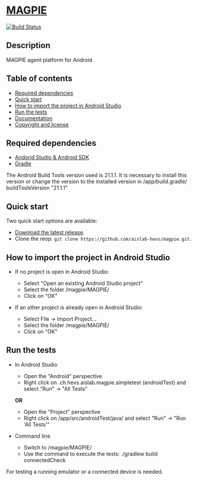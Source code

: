 # [MAGPIE](http://www.hevs.ch/en/mini-sites/projets-produits/aislab/projets/magpie-4826)
[![Build Status](https://travis-ci.org/aislab-hevs/magpie.svg)](https://travis-ci.org/aislab-hevs/magpie)

## Description
MAGPIE agent platform for Android

## Table of contents
- [Required dependencies](#required-dependencies)
- [Quick start](#quick-start)
- [How to import the project in Android Studio](#how-to-import-the-project-in-android-studio)
- [Run the tests](#run-the-tests)
- [Documentation](#documentation)
- [Copyright and license](#copyright-and-license)
 
## Required dependencies
- [Andorid Studio & Android SDK](https://developer.android.com/sdk/installing/index.html?pkg=studio)
- [Gradle](http://www.gradle.org/installation)

The Android Build Tools version used is 21.1.1. It is necessary to install this version or change the version to the installed version in /app/build.gradle/ buildToolsVersion "21.1.1"

## Quick start
Two quick start options are available:

- [Download the latest release](https://github.com/aislab-hevs/magpie/archive/master.zip).
- Clone the reop: `git clone https://github.com/aislab-hevs/magpie.git`.

## How to import the project in Android Studio
- If no project is open in Android Studio:
  - Select "Open an existing Android Studio project"
  - Select the folder /magpie/MAGPIE/
  - Click on "OK"

- If an other project is already open in Android Studio:
  - Select File -> Import Project...
  - Select the folder /magpie/MAGPIE/
  - Click on "OK"

## Run the tests
- In Android Studio
  - Open the "Android" perspective
  - Right click on .ch.hevs.aislab.magpie.simpletest (androidTest) and select "Run" -> "All Tests"
  
  **OR**

  - Open the "Project" perspective
  - Right click on /app/src/androidTest/java/ and select "Run" -> "Run 'All Tests'"

- Command line
  - Switch to /magpie/MAGPIE/
  - Use the command to execute the tests: ./gradlew build connectedCheck

 For testing a running emulator or a connected device is needed.
  
